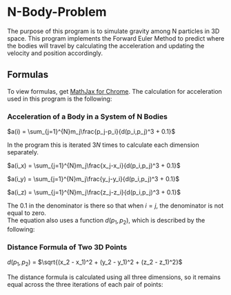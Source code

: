 # N-Body-Problem
The purpose of this program is to simulate gravity among N particles in 3D space.  This program implements the Forward Euler Method to predict where the bodies will travel by calculating the acceleration and updating the velocity and position accordingly.
## Formulas
To view formulas, get [MathJax for Chrome](https://chrome.google.com/webstore/detail/mathjax-plugin-for-github/ioemnmodlmafdkllaclgeombjnmnbima).
The calculation for acceleration used in this program is the following:
### Acceleration of a Body in a System of N Bodies
$a(i) = \sum_{j=1}^{N}m_j\frac{p_j-p_i}{d(p_i,p_j)^3 + 0.1}$

In the program this is iterated $3N$ times to calculate each dimension separately.

$a(i_x) = \sum_{j=1}^{N}m_j\frac{x_j-x_i}{d(p_i,p_j)^3 + 0.1}$

$a(i_y) = \sum_{j=1}^{N}m_j\frac{y_j-y_i}{d(p_i,p_j)^3 + 0.1}$

$a(i_z) = \sum_{j=1}^{N}m_j\frac{z_j-z_i}{d(p_i,p_j)^3 + 0.1}$

The $0.1$ in the denominator is there so that when $i=j$, the denominator is not equal to zero.  
The equation also uses a function $d(p_1,p_2)$, which is described by the following:

### Distance Formula of Two 3D Points
$d(p_1,p_2)$ = $\sqrt{(x_2 - x_1)^2 + (y_2 - y_1)^2 + (z_2 - z_1)^2}$

The distance formula is calculated using all three dimensions, so it remains equal across the three iterations of each pair of points:
